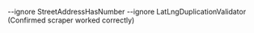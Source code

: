 --ignore StreetAddressHasNumber --ignore LatLngDuplicationValidator (Confirmed scraper worked correctly)
